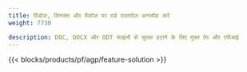 ```yaml
---
title: विंडोज़, लिनक्स और मैकोज़ पर वर्ड दस्तावेज़ अनलॉक करें 
weight: 7730

description: DOC, DOCX और ODT फाइलों से सुरक्षा हटाने के लिए मुफ्त ऐप और एपीआई
---
```


{{< blocks/products/pf/agp/feature-solution >}} 

